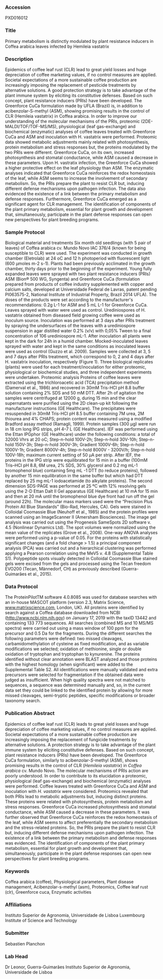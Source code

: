 ### Accession
PXD016012

### Title
Primary metabolism is distinctly modulated by plant resistance inducers in Coffea arabica leaves infected by Hemileia vastatrix

### Description
Epidemics of coffee leaf rust (CLR) lead to great yield losses and huge depreciation of coffee marketing values, if no control measures are applied. Societal expectations of a more sustainable coffee production are increasingly imposing the replacement of pesticide treatments by alternative solutions. A good protection strategy is to take advantage of the plant immune system by eliciting its constitutive defenses. Based on such concept, plant resistance inducers (PRIs) have been developed. The Greenforce CuCa formulation made by UFLA (Brazil) is, in addition to acibenzolar-S-methyl (ASM), showing promising results in the control of CLR (Hemileia vastatrix) in Coffea arabica. In order to improve our understanding of the molecular mechanisms of the PRIs, proteomic (2DE-MALDI/TOF/TOF-MS/MS), physiological (leaf gas-exchange) and biochemical (enzymatic) analyses of coffee leaves treated with Greenforce CuCa and ASM and inoculation with H. vastatrix were performed. Proteomic data showed metabolic adjustments mainly related with photosynthesis, protein metabolism and stress responses but, the proteins modulated by the two PRIs were different. Greenforce CuCa, on its own, increased photosynthesis and stomatal conductance, while ASM caused a decrease in these parameters. Upon H. vastratix infection, the Greenforce CuCa showed a higher protective effect on the leaf physiology than ASM. The enzymatic analyses indicated that Greenforce CuCa reinforces the redox homeostasis of the leaf, while ASM seems to increase the involvement of secondary metabolism. So, the PRIs prepare the plant to resist CLR but, inducing different defense mechanisms upon pathogen infection. The data also evidenced the existence of a link between the primary metabolism and defense responses. Furthermore, Greenforce CuCa emerged as a significant agent for CLR management. The identification of components of the plant primary metabolism, essential for plant growth and development that, simultaneously, participate in the plant defense responses can open new perspectives for plant breeding programs.

### Sample Protocol
Biological material and treatments Six month old seedlings (with 5 pair of leaves) of Coffea arabica cv. Mundo Novo IAC 376/4 (known for being susceptible to CLR) were used. The experiment was conducted in growth chamber (Eletrolab) at 24 oC and 12 h photoperiod with fluorescent light (600 µmoles m-2 s-1). Plants had been previously acclimated in the growth chamber, thirty days prior to the beginning of the experiment. Young fully expanded leaves were sprayed with two plant resistance inducers (PRIs) ASM (Bion® 500 WG, Syngenta) and Greenforce CuCa (formulation prepared from products of coffee industry supplemented with copper and calcium salts, developed at Universidade Federal de Lavras,  patent pending PI063575-2, National Institute of Industrial Property, Brazil 2014 UFLA). The doses of the products were set according to the manufacturer's recommendations: 0.2g L-1 for ASM and 5 mL L-1 for Greenforce CuCa. Leaves sprayed with water were used as control. Urediniospores of H. vastatrix obtained from diseased field growing coffee were used as inoculum source. Inoculation was performed at 3 days after PRIs treatment by spraying the undersurfaces of the leaves with a urediniospore suspension in agar distilled water 0.2% (v/v) with 0,05% Tween to a final concentration of 106 urediniospore mL-1. After inoculation all plants were kept in the dark for 24h in a humid chamber. Mocked-inoculated leaves sprayed with water and kept in the same conditions as inoculated leaves were used as control (Guzzo et al. 2009). Samples were collected at 3, 5 and 7 days after PRIs treatment, which correspond to 0, 2 and 4 days after H. vastatrix inoculation, respectively (Figure 1). Three biological replicates (plants) were used for each treatment/inoculation for either proteomic, physiological or biochemical studies, and three independent experiments were undertaken.   Proteomic analysis Proteins of coffee leaves were extracted using the trichloroacetic acid (TCA) precipitation method (Damerval et al., 1986) and recovered in 30mM Tris-HCl pH 8.8 buffer solution containing 2% SDS and 50 mM DTT. After 2h of agitation the samples were centrifuged at 12000 g, during 15 min and the clear supernatants were purified using the 2D clean-up kit following the manufacturer instructions (GE Healthcare). The precipitates were resuspended in 30mM Tris-HCl pH 8.5 buffer containing 7M urea, 2M thiourea and 4% CHAPS; protein content was measured using a modified Bradford assay method (Ramagli, 1999).  Protein samples (300 µg) were run in 18 cm long IPG strips, pH 4–7 L (GE Healthcare). IEF was performed using the Ettan IPGphor (GE Healthcare) under the following conditions: a total of 32000 Vhrs at 20 oC; Step-n-hold 100V-2h; Step-n-hold 30V-10h; Step-n-hold 150V-3h; Step-n-hold 300V-3h; Gradient 1000V-6h; Step-n-hold 1000V-1h; Gradient 8000V-4h; Step-n-hold 8000V - 3200V/h; Step-n-hold 100V-18h; maximum current setting of 50 µA per strip. After IEF, the proteins in the IPG strip were equilibrated for 15 min in a buffer (100mM Tris–HCl pH 8.8, 6M urea, 2% SDS, 30% glycerol and 0.2 mg mL-1 bromophenol blue) containing 5mg mL -1 DTT (to reduce proteins), followed by another 15 min equilibration in the same buffer but which had DTT replaced by 25 mg mL-1 iodoacetamide (to alkylate proteins). The second dimension SDS-PAGE was performed at 25 ºC with 12% resolving gels using the 2-D Ettan Dalt II Gel apparatus (GE Healthcare) at 10 mA for 15 min and then at 20 mA until the bromophenol blue dye front had run off the gel (around 22h). The molecular mass markers used were the “Precision Plus Protein All Blue Standards” (Bio-Rad, Hercules, CA). Gels were stained in Colloidal Coomassie Blue (Neuhoff et al., 1985) and the protein profiles were scanned using an ImageScanner II (Amersham Biosciences). The image gel analysis was carried out using the Progenesis SameSpots 2D software v. 4.5 (Nonlinear Dynamics Ltd). The spot volumes were normalized using the mean value of the replicates (Grove et al., 2008). One-way ANOVA analyses were performed using a p-value of 0.05. For the proteins with statistically significant changes (and a fold change > 1.5) a principal component analysis (PCA) was carried out and a hierarchical clustering was performed applying a Pearson correlation using the MeV5 v. 4.8 (Supplemental Table S1). Polypeptide spots visually detected in Colloidal Coomassie Blue stained gels were excised from the gels and processed using the Tecan freedom EVO200 (Tecan, Männedorf, CH) as previously described (Guerra-Guimarães et al., 2015).

### Data Protocol
The ProteinPilotTM software 4.0.8085 was used for database searches with an in-house MASCOT platform (version 2.3, Matrix Science, www.matrixscience.com, London, UK). All proteins were identified by search against a Coffea database downloaded from NCBI (http://www.ncbi.nlm.nih.gov) on January 17, 2019 with the taxID 13442 and containing 133 773 sequences. All searches (combined MS and 10 MS/MS spectra) were carried out using a mass window of 100 ppm for the precursor and 0.5 Da for the fragments. During the different searches the following parameters were defined: two missed cleavages, carbamidomethylation of cysteine as fixed modification, and as variable modifications we selected; oxidation of methionine, single or double oxidation of tryptophan and tryptophan to kynurenine. The proteins identified without clear annotation were BLAST analyzed and those proteins with the highest homology (when significant) were added to the Supplemental Table S2. All identifications were manually validated and extra precursors were selected for fragmentation if the obtained data were judged as insufficient. When high quality spectra were not matched to sequences, a sequence was determined manually and, so, in the current data set they could be linked to the identified protein by allowing for more missed cleavages, semi-tryptic peptides, specific modifications or broader taxonomy search.

### Publication Abstract
Epidemics of coffee leaf rust (CLR) leads to great yield losses and huge depreciation of coffee marketing values, if no control measures are applied. Societal expectations of a more sustainable coffee production are increasingly imposing the replacement of fungicide treatments by alternative solutions. A protection strategy is to take advantage of the plant immune system by eliciting constitutive defenses. Based on such concept, plant resistance inducers (PRIs) have been developed. The Greenforce CuCa formulation, similarly to acibenzolar-<i>S-</i>methyl (ASM), shows promising results in the control of CLR (<i>Hemileia vastatrix</i>) in <i>Coffea arabica</i> cv. Mundo Novo. The molecular mechanisms of PRIs action are poorly understood. In order to contribute to its elucidation a proteomic, physiological (leaf gas-exchange) and biochemical (enzymatic) analyses were performed. Coffee leaves treated with Greenforce CuCa and ASM and inoculation with <i>H. vastatrix</i> were considered. Proteomics revealed that both PRIs lead to metabolic adjustments but, inducing distinct proteins. These proteins were related with photosynthesis, protein metabolism and stress responses. Greenforce CuCa increased photosynthesis and stomatal conductance, while ASM caused a decrease in these parameters. It was further observed that Greenforce CuCa reinforces the redox homeostasis of the leaf, while ASM seems to affect preferentially the secondary metabolism and the stress-related proteins. So, the PRIs prepare the plant to resist CLR but, inducing different defense mechanisms upon pathogen infection. The existence of a link between the primary metabolism and defense responses was evidenced. The identification of components of the plant primary metabolism, essential for plant growth and development that, simultaneously, participate in the plant defense responses can open new perspectives for plant breeding programs.

### Keywords
Coffea arabica (coffee), Physiological parameters, Plant disease management, Acibenzolar-s-methyl (asm), Proteomics, Coffee leaf rust (clr), Greenforce cuca, Enzymatic activities

### Affiliations
Instituto Superior de Agronomia, Universidade de Lisboa
Luxembourg Institute of Science and Technology

### Submitter
Sebastien Planchon

### Lab Head
Dr Leonor, Guerra-Guimarães
Instituto Superior de Agronomia, Universidade de Lisboa


